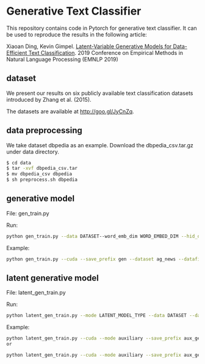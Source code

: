 # Generative Text Classifier
This repository contains code in Pytorch for generative text classifier. It can be used to reproduce the results in the following article:

Xiaoan Ding, Kevin Gimpel. [Latent-Variable Generative Models for Data-Efficient Text Classification](https://arxiv.org/abs/1910.00382). 2019 Conference on Empirical Methods in Natural Language Processing (EMNLP 2019)


## dataset
We present our results on six publicly available text classification datasets introduced by Zhang et al. (2015). 

The datasets are available at http://goo.gl/JyCnZq.

## data preprocessing
We take dataset dbpedia as an example. Download the dbpedia_csv.tar.gz under data directory.

```sh
$ cd data
$ tar -xvf dbpedia_csv.tar
$ mv dbpedia_csv dbpedia
$ sh preprocess.sh dbpedia
```

## generative model
File: gen_train.py

Run:
```sh
python gen_train.py --data DATASET--word_emb_dim WORD_EMBED_DIM --hid_dim HIDDEN_DIM --label_emb_dim LABEL_DIM --epochs NUM_EPOCHS --batch_size BATCH_SIZE --log_interval N --save_dir SAVE_DIR --cuda --dropout DR --lr LR  
```

Example:
```sh
python gen_train.py --cuda --save_prefix gen --dataset ag_news --datafile traindata.v40000.l80.s20 --epochs 100
```

## latent generative model
File: latent_gen_train.py

Run:
```sh
python latent_gen_train.py --mode LATENT_MODEL_TYPE --data DATASET --datafile TOKENIZED_FILE --word_emb_dim WORD_EMBED_DIM --hid_dim HIDDEN_DIM --cond_emb_dim LATENT_EMB_DIM --label_emb_dim LABEL_DIM  --ncondition NUM_LATENT --epochs N_EPOCHS --batch_size BATCH_SIZE --log_interval N --save_interval N --cuda --dropout DR --lr LR 
```

Example:
```sh
python latent_gen_train.py --cuda --mode auxiliary --save_prefix aux_gen --dataset dbpedia --datafile traindata.v40000.l80.s5 --save_interval 10 --epochs 100
or

python latent_gen_train.py --cuda --mode auxiliary --save_prefix aux_gen --dataset dbpedia --datafile traindata.v40000.l80.s5 --save_interval 10 --epochs 100 --resume aux_gen_best.chkp
```
